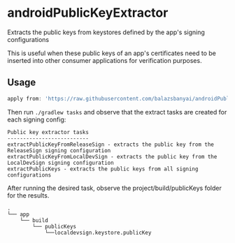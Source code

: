# androidPublicKeyExtractor

Extracts the public keys from keystores defined by the app's signing configurations
 
This is useful when these public keys of an app's certificates need to be inserted into other consumer applications for verification purposes.

## Usage

```groovy
apply from: 'https://raw.githubusercontent.com/balazsbanyai/androidPublicKeyExtractor/master/publicKeyExtractor.gradle'
```

Then run ```./gradlew tasks``` and observe that the extract tasks are created for each signing config:

```
Public key extractor tasks
--------------------------
extractPublicKeyFromReleaseSign - extracts the public key from the ReleaseSign signing configuration
extractPublicKeyFromLocalDevSign - extracts the public key from the LocalDevSign signing configuration
extractPublicKeys - extracts the public keys from all signing configurations
```

After running the desired task, observe the project/build/publicKeys folder for the results.

```
.
└── app
    └── build
        └── publicKeys
            └──localdevsign.keystore.publicKey

```